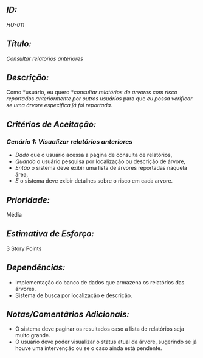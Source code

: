 ## *ID:*  
*HU-011*

## *Título:*  
*Consultar relatórios anteriores*

## *Descrição:*  
Como *usuário, eu quero **consultar relatórios de árvores com risco reportados anteriormente por outros usuários* para que *eu possa verificar se uma árvore específica já foi reportada*.

## *Critérios de Aceitação:*

### *Cenário 1: Visualizar relatórios anteriores*
- *Dado* que o usuário acessa a página de consulta de relatórios,
- *Quando* o usuário pesquisa por localização ou descrição de árvore,
- *Então* o sistema deve exibir uma lista de árvores reportadas naquela área,
- *E* o sistema deve exibir detalhes sobre o risco em cada arvore.

## *Prioridade:*  
Média

## *Estimativa de Esforço:*  
3 Story Points

## *Dependências:*  
- Implementação do banco de dados que armazena os relatórios das árvores.
- Sistema de busca por localização e descrição.

## *Notas/Comentários Adicionais:* 
- O sistema deve paginar os resultados caso a lista de relatórios seja muito grande.
- O usuario deve poder visualizar o status atual da árvore, sugerindo se já houve uma intervenção ou se o caso ainda está pendente.
